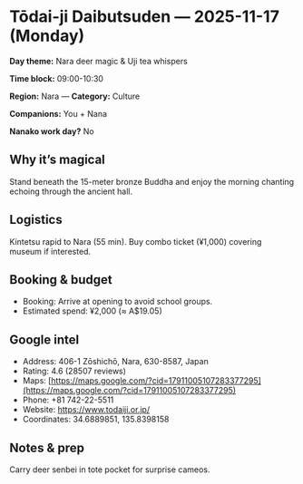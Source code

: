 # Tōdai-ji Daibutsuden — 2025-11-17 (Monday)

**Day theme:** Nara deer magic & Uji tea whispers

**Time block:** 09:00-10:30

**Region:** Nara — **Category:** Culture

**Companions:** You + Nana

**Nanako work day?** No

## Why it’s magical
Stand beneath the 15-meter bronze Buddha and enjoy the morning chanting echoing through the ancient hall.

## Logistics
Kintetsu rapid to Nara (55 min). Buy combo ticket (¥1,000) covering museum if interested.

## Booking & budget
- Booking: Arrive at opening to avoid school groups.
- Estimated spend: ¥2,000 (≈ A$19.05)

## Google intel
- Address: 406-1 Zōshichō, Nara, 630-8587, Japan
- Rating: 4.6 (28507 reviews)
- Maps: [https://maps.google.com/?cid=17911005107283377295](https://maps.google.com/?cid=17911005107283377295)
- Phone: +81 742-22-5511
- Website: https://www.todaiji.or.jp/
- Coordinates: 34.6889851, 135.8398158

## Notes & prep
Carry deer senbei in tote pocket for surprise cameos.
